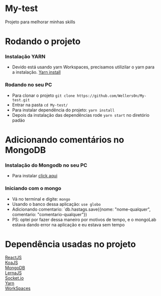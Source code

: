 # My-test

Projeto para melhorar minhas skills

# Rodando o projeto

### Instalação YARN

- Devido está usando yarn Workspaces, precisamos utilizilar o yarn para a instalação.
[Yarn install](https://yarnpkg.com/en/docs/install)

### Rodando no seu PC

- Para clonar o projeto `git clone https://github.com/Wellers0n/My-test.git`
- Entrar na pasta `cd My-test/`
- Para instalar dependência do projeto: `yarn install`
- Depois da instalação das dependências rode `yarn start` no diretório padão

# Adicionando comentários no MongoDB

 ### Instalação do Mongodb no seu PC
 
 - Para instalar [click aqui](https://docs.mongodb.com/manual/installation/)
 
 ### Iniciando com o mongo
 
 - Vá no terminal e digite: `mongo`
 - Usando o banco dessa aplicação: `use globo`
 - Adicionando comentario: `db.hastags.save({nome: "nome-qualquer", comentario: "comentario-qualquer"})
 - PS: optei por fazer dessa maneiro por motivos de tempo, e o mongoLab estava dando error na aplicação e eu estava sem tempo
  

# Dependência usadas no projeto

[ReactJS](https://reactjs.org/)<br/>
[KoaJS](https://koajs.com/)<br/>
[MongoDB](https://www.mongodb.com/)<br/>
[LernaJS](https://lernajs.io/)<br/>
[Socket.io](https://socket.io/)<br/>
[Yarn](https://yarnpkg.com/en/)<br/>
[WorkSpaces](https://yarnpkg.com/lang/en/docs/workspaces/)<br/>
